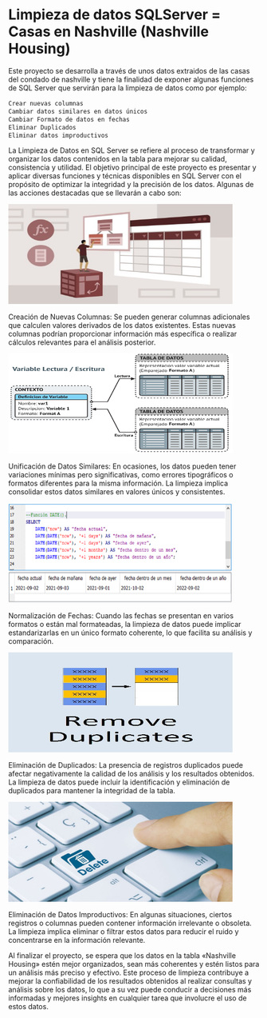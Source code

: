 
# Limpieza de datos SQLServer = Casas en Nashville (Nashville Housing)

Este proyecto se desarrolla a través de unos datos extraidos de las casas del condado de nashville y tiene la finalidad de exponer algunas funciones de SQL Server que servirán para la limpieza de datos como por ejemplo:
```
Crear nuevas columnas
Cambiar datos similares en datos únicos
Cambiar Formato de datos en fechas
Eliminar Duplicados
Eliminar datos improductivos
```
<p>
  La Limpieza de Datos en SQL Server se refiere al proceso de transformar y organizar los datos contenidos en la tabla para mejorar su calidad, consistencia y utilidad. El objetivo principal de este proyecto es presentar y aplicar diversas funciones y técnicas disponibles en SQL Server con el propósito de optimizar la integridad y la precisión de los datos. Algunas de las acciones destacadas que se llevarán a cabo son:
</p>

<img src="creacion_nuevas_columnas.jpeg" width="450" height="200"/>

<div>
  <p id="texto">Creación de Nuevas Columnas: Se pueden generar columnas adicionales que calculen valores derivados de los datos existentes. Estas nuevas columnas podrían proporcionar información más específica o realizar cálculos relevantes para el análisis posterior.</p>  
</div>


<img src="unificacionm_datos_similares.png" width="450" height="200"/>

<div>
  <p id="texto">Unificación de Datos Similares: En ocasiones, los datos pueden tener variaciones mínimas pero significativas, como errores tipográficos o formatos diferentes para la misma información. La limpieza implica consolidar estos datos similares en valores únicos y consistentes.</p>  
</div>

<img src="formato_fecha.png" width="450" height="200"/>

<div>
  <p id="texto">Normalización de Fechas: Cuando las fechas se presentan en varios formatos o están mal formateadas, la limpieza de datos puede implicar estandarizarlas en un único formato coherente, lo que facilita su análisis y comparación.</p>  
</div>

<img src="remover_duplicados.jpeg" width="450" height="200"/>

<div>
  <p id="texto">Eliminación de Duplicados: La presencia de registros duplicados puede afectar negativamente la calidad de los análisis y los resultados obtenidos. La limpieza de datos puede incluir la identificación y eliminación de duplicados para mantener la integridad de la tabla.</p>  
</div>

<img src="eliminacion_datos_improductivos.jpeg" width="450" height="200"/>

<div>
  <p id="texto">Eliminación de Datos Improductivos: En algunas situaciones, ciertos registros o columnas pueden contener información irrelevante o obsoleta. La limpieza implica eliminar o filtrar estos datos para reducir el ruido y concentrarse en la información relevante.</p>  
</div>

<p>
  Al finalizar el proyecto, se espera que los datos en la tabla «Nashville Housing» estén mejor organizados, sean más coherentes y estén listos para un análisis más preciso y efectivo. Este proceso de limpieza contribuye a mejorar la confiabilidad de los resultados obtenidos al realizar consultas y análisis sobre los datos, lo que a su vez puede conducir a decisiones más informadas y mejores insights en cualquier tarea que involucre el uso de estos datos.
</p>



